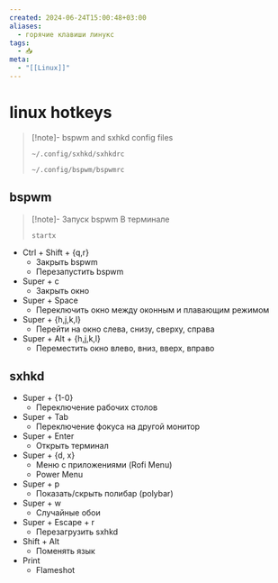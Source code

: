 ```yaml
---
created: 2024-06-24T15:00:48+03:00
aliases:
  - горячие клавиши линукс
tags:
  - 📥
meta:
  - "[[Linux]]"
---
```


# linux hotkeys

 > [!note]- bspwm and sxhkd config files
 > ```
 > ~/.config/sxhkd/sxhkdrc
 > ```
 > ```
 > ~/.config/bspwm/bspwmrc
 > ```

## bspwm

> [!note]- Запуск bspwm
> В терминале
> ```
> startx
> ```

 - Ctrl + Shift + {q,r}
	 - Закрыть bspwm
	 - Перезапустить bspwm
 - Super + c
	 - Закрыть окно
 - Super + Space
	 - Переключить окно между оконным и плавающим режимом
 - Super + {h,j,k,l}
	 - Перейти на окно слева, снизу, сверху, справа
 - Super + Alt + {h,j,k,l}
	 - Переместить окно влево, вниз, вверх, вправо

## sxhkd

 - Super + {1-0}
	 - Переключение рабочих столов
 - Super + Tab
	 - Переключение фокуса на другой монитор
 - Super + Enter
	 - Открыть терминал
 - Super + {d, x}
	 - Меню с приложениями (Rofi Menu)
	 - Power Menu
 - Super + p
	 - Показать/скрыть полибар (polybar)
 - Super + w
	 - Случайные обои
 - Super + Escape + r
	 - Перезагрузить sxhkd
 - Shift + Alt
	 - Поменять язык
 - Print
	 - Flameshot
